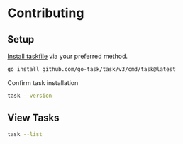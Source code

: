 # Contributing

## Setup

[Install taskfile](https://taskfile.dev/docs/installation) via your preferred method.

```bash
go install github.com/go-task/task/v3/cmd/task@latest
```

Confirm task installation

```bash
task --version
```

## View Tasks

```bash
task --list
```
